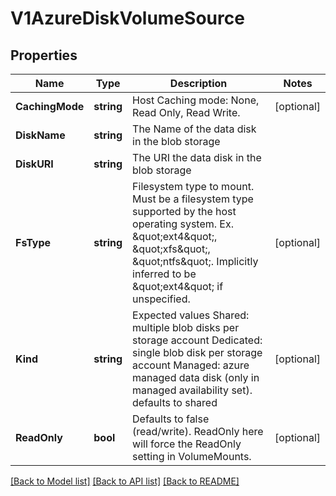 # V1AzureDiskVolumeSource

## Properties
Name | Type | Description | Notes
------------ | ------------- | ------------- | -------------
**CachingMode** | **string** | Host Caching mode: None, Read Only, Read Write. | [optional] 
**DiskName** | **string** | The Name of the data disk in the blob storage | 
**DiskURI** | **string** | The URI the data disk in the blob storage | 
**FsType** | **string** | Filesystem type to mount. Must be a filesystem type supported by the host operating system. Ex. \&quot;ext4\&quot;, \&quot;xfs\&quot;, \&quot;ntfs\&quot;. Implicitly inferred to be \&quot;ext4\&quot; if unspecified. | [optional] 
**Kind** | **string** | Expected values Shared: multiple blob disks per storage account  Dedicated: single blob disk per storage account  Managed: azure managed data disk (only in managed availability set). defaults to shared | [optional] 
**ReadOnly** | **bool** | Defaults to false (read/write). ReadOnly here will force the ReadOnly setting in VolumeMounts. | [optional] 

[[Back to Model list]](../README.md#documentation-for-models) [[Back to API list]](../README.md#documentation-for-api-endpoints) [[Back to README]](../README.md)



